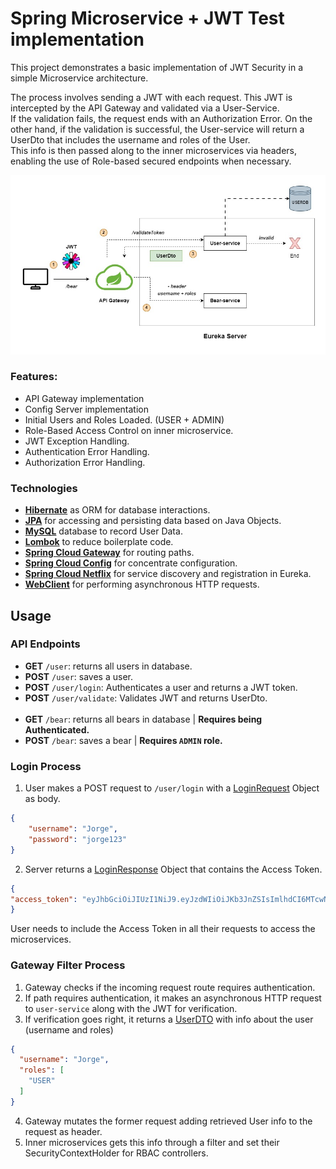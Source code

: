 # Spring Microservice + JWT Test implementation
This project demonstrates a basic implementation of JWT Security in a simple Microservice architecture.

The process involves sending a JWT with each request. This JWT is intercepted by the API Gateway and validated via a User-Service.
<br>
If the validation fails, the request ends with an Authorization Error. On the other hand, if the validation is successful, the User-service will return a UserDto that includes the username and roles of the User.
<br>
This info is then passed along to the inner microservices via headers, enabling the use of Role-based secured endpoints when necessary.

![Flow Diagram](/images/Flow%20Diagram.jpg "Flow diagram")

### Features:
* API Gateway implementation
* Config Server implementation
* Initial Users and Roles Loaded. (USER + ADMIN)
* Role-Based Access Control on inner microservice.
* JWT Exception Handling.
* Authentication Error Handling.
* Authorization Error Handling.

### Technologies
* **[Hibernate](https://hibernate.org)** as ORM for database interactions.
* **[JPA](https://en.wikipedia.org/wiki/Jakarta_Persistence)** for accessing and persisting data based on Java Objects.
* **[MySQL](https://www.mysql.com/)** database to record User Data.
* **[Lombok](https://projectlombok.org/features)** to reduce boilerplate code.
* **[Spring Cloud Gateway](https://spring.io/projects/spring-cloud-gateway)** for routing paths.
* **[Spring Cloud Config](https://docs.spring.io/spring-cloud-config/docs/current/reference/html/)** for concentrate configuration.
* **[Spring Cloud Netflix](https://cloud.spring.io/spring-cloud-netflix/reference/html/)** for service discovery and registration in Eureka.
* **[WebClient](https://docs.spring.io/spring-framework/reference/web/webflux-webclient.html)** for performing asynchronous HTTP requests.

## Usage
### API Endpoints
* **GET** `/user`: returns all users in database.
* **POST** `/user`: saves a user.
* **POST** `/user/login`: Authenticates a user and returns a JWT token.
* **POST** `/user/validate`: Validates JWT and returns UserDto.
<br><br>
* **GET** `/bear`: returns all bears in database | **Requires being Authenticated.**
* **POST** `/bear`: saves a bear | **Requires ```ADMIN``` role.**

### Login Process
1. User makes a POST request to `/user/login` with a [LoginRequest](https://github.com/JorgeEnriquez123/JWT-Microservice-Test/blob/main/user-service/src/main/java/com/jorge/userservice/model/dto/LoginRequest.java) Object as body.
```json
{
    "username": "Jorge",
    "password": "jorge123"
}
```
2. Server returns a [LoginResponse](https://github.com/JorgeEnriquez123/JWT-Microservice-Test/blob/main/user-service/src/main/java/com/jorge/userservice/model/dto/LoginResponse.java) Object that contains the Access Token.
```json
{
"access_token": "eyJhbGciOiJIUzI1NiJ9.eyJzdWIiOiJKb3JnZSIsImlhdCI6MTcwNzA2OTg3MCwiZXhwIjoxNzA3MDY5OTMwfQ.GBlPmNFZvekUkqjZUaNhDQeiLG40lwAvs8nfP6yXB9w"
}
```
User needs to include the Access Token in all their requests to access the microservices.

### Gateway Filter Process
1. Gateway checks if the incoming request route requires authentication.
2. If path requires authentication, it makes an asynchronous HTTP request to ```user-service``` along with the JWT for verification.
3. If verification goes right, it returns a [UserDTO](https://github.com/JorgeEnriquez123/JWT-Microservice-Test/blob/main/gateway/src/main/java/com/jorge/gateway/dto/UserDto.java) with info about the user (username and roles)
```json
{
  "username": "Jorge",
  "roles": [
    "USER"
  ]
}
```
4. Gateway mutates the former request adding retrieved User info to the request as header.
5. Inner microservices gets this info through a filter and set their SecurityContextHolder for RBAC controllers.